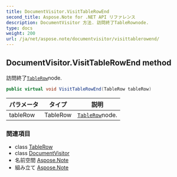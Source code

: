 ```yaml
---
title: DocumentVisitor.VisitTableRowEnd
second_title: Aspose.Note for .NET API リファレンス
description: DocumentVisitor 方法. 訪問終了TableRownode.
type: docs
weight: 200
url: /ja/net/aspose.note/documentvisitor/visittablerowend/
---
```

## DocumentVisitor.VisitTableRowEnd method

訪問終了[`TableRow`](../../tablerow/)node.

```csharp
public virtual void VisitTableRowEnd(TableRow tableRow)
```

| パラメータ | タイプ | 説明 |
| --- | --- | --- |
| tableRow | TableRow | [`TableRow`](../../tablerow/)node. |

### 関連項目

* class [TableRow](../../tablerow/)
* class [DocumentVisitor](../)
* 名前空間 [Aspose.Note](../../documentvisitor/)
* 組み立て [Aspose.Note](../../../)


